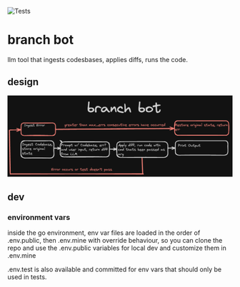 ![Tests](https://github.com/jesses-code-adventures/branch_bot/actions/workflows/test.yml/badge.svg)

# branch bot

llm tool that ingests codesbases, applies diffs, runs the code.

## design

![Design](docs/design.png)

## dev

### environment vars

inside the go environment, env var files are loaded in the order of .env.public, then .env.mine with override behaviour, so you can clone the repo and use the .env.public variables for local dev and customize them in .env.mine

.env.test is also available and committed for env vars that should only be used in tests.
